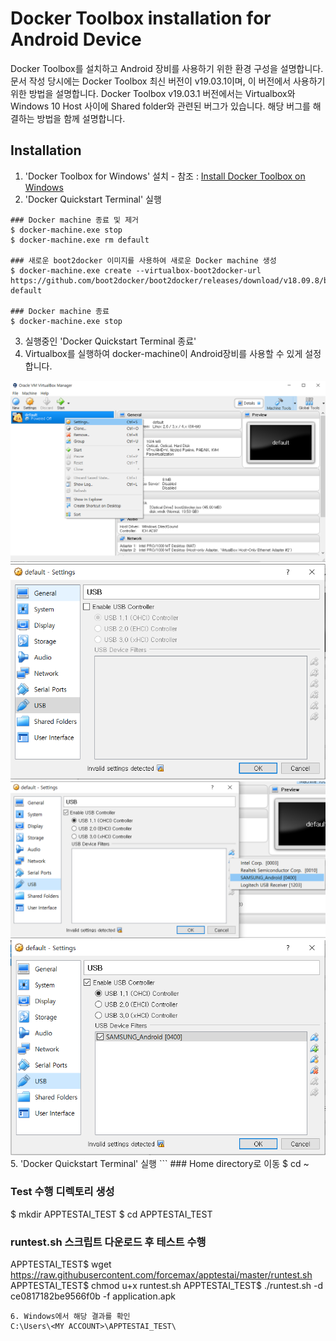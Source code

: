 Docker Toolbox installation for Android Device
==============================================
Docker Toolbox를 설치하고 Android 장비를 사용하기 위한 환경 구성을 설명합니다.
문서 작성 당시에는 Docker Toolbox 최신 버전이 v19.03.1이며, 이 버전에서 사용하기 위한 방법을 설명합니다.
Docker Toolbox v19.03.1 버전에서는 Virtualbox와 Windows 10 Host 사이에 Shared folder와 관련된 버그가 있습니다.
해당 버그를 해결하는 방법을 함께 설명합니다.

Installation
------------ 
1. 'Docker Toolbox for Windows' 설치 - 참조 : [Install Docker Toolbox on Windows](https://docs.docker.com/toolbox/toolbox_install_windows/)
2. 'Docker Quickstart Terminal' 실행
```
### Docker machine 종료 및 제거
$ docker-machine.exe stop
$ docker-machine.exe rm default

### 새로운 boot2docker 이미지를 사용하여 새로운 Docker machine 생성
$ docker-machine.exe create --virtualbox-boot2docker-url https://github.com/boot2docker/boot2docker/releases/download/v18.09.8/boot2docker.iso default

### Docker machine 종료
$ docker-machine.exe stop
```
3. 실행중인 'Docker Quickstart Terminal 종료'
4. Virtualbox를 실행하여 docker-machine이 Android장비를 사용할 수 있게 설정합니다.
<img src="img/virtualbox-machine-setting.png" width="640">
<img src="img/virtualbox-usb-setting.png" width="640">
<img src="img/virtualbox-usb-setting-device-select.png" width="640">
<img src="img/virtualbox-usb-setting-final.png" width="640">
5. 'Docker Quickstart Terminal' 실행
```
### Home directory로 이동
$ cd ~

### Test 수행 디렉토리 생성
$ mkdir APPTESTAI_TEST
$ cd APPTESTAI_TEST

### runtest.sh 스크립트 다운로드 후 테스트 수행
APPTESTAI_TEST$ wget https://raw.githubusercontent.com/forcemax/apptestai/master/runtest.sh
APPTESTAI_TEST$ chmod u+x runtest.sh
APPTESTAI_TEST$ ./runtest.sh -d ce0817182be9566f0b -f application.apk
```
6. Windows에서 해당 결과를 확인
C:\Users\<MY ACCOUNT>\APPTESTAI_TEST\
